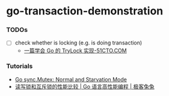 go-transaction-demonstration
============================
### TODOs
- [ ] check whether is locking (e.g. is doing transaction)
  - [一篇学会 Go 的 TryLock 实现-51CTO.COM](https://www.51cto.com/article/709146.html)

### Tutorials
- [Go sync.Mutex: Normal and Starvation Mode](https://victoriametrics.com/blog/go-sync-mutex/)
- [读写锁和互斥锁的性能比较 | Go 语言高性能编程 | 极客兔兔](https://geektutu.com/post/hpg-mutex.html)
